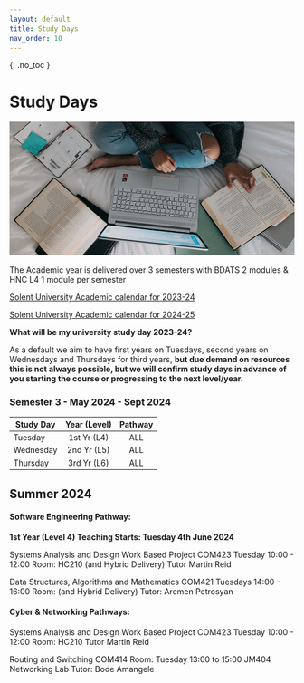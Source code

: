 ```yaml
---
layout: default
title: Study Days
nav_order: 10
---
```


{: .no_toc }

# Study Days

![windows-v94mlgvsza4-unsplash.jpg](./images/windows-v94mlgvsza4-unsplash.jpg)

The Academic year is delivered over 3 semesters with BDATS 2 modules &  HNC L4 1 module per semester 

[Solent University Academic calendar for 2023-24](https://students.solent.ac.uk/official-documents/policy-governance-and-information/academic-calendar-2023-24.pdf)

[Solent University Academic calendar for 2024-25](https://students.solent.ac.uk/official-documents/policy-governance-and-information/academic-calendar-2024-25.pdf)

**What will be my university study day 2023-24?**

As a default we aim to have first years on Tuesdays, second years on Wednesdays and Thursdays for third years, **but due demand on resources this is not always possible, but we will confirm study days in advance of you starting the course or progressing to the next level/year.**

### Semester 3 - May 2024 - Sept 2024

| Study Day | Year (Level)  |           Pathway           |
| --------- | :-----------: | :-------------------------: |
| Tuesday   |  1st Yr (L4)  |             ALL             |
| Wednesday | 2nd Yr (L5)   |             ALL             |
| Thursday  | 3rd Yr (L6)   |             ALL             |



## Summer 2024

#### Software Engineering Pathway:

**1st Year (Level 4) Teaching Starts: Tuesday 4th June 2024**

Systems Analysis and Design Work Based Project COM423
Tuesday 10:00 - 12:00
Room: HC210 (and Hybrid Delivery)
Tutor Martin Reid

Data Structures, Algorithms and Mathematics COM421
Tuesdays 14:00 - 16:00
Room:  (and Hybrid Delivery)
Tutor: Aremen Petrosyan


#### Cyber & Networking Pathways:

Systems Analysis and Design Work Based Project COM423
Tuesday 10:00 - 12:00
Room: HC210
Tutor Martin Reid

Routing and Switching COM414
Room: Tuesday 13:00 to 15:00
JM404 Networking Lab
Tutor: Bode Amangele

